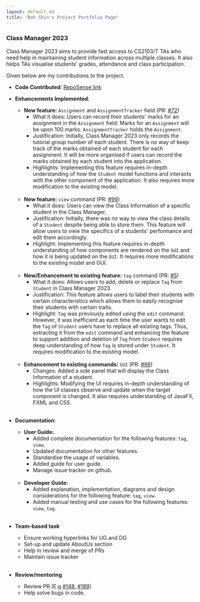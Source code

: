 ```yaml
---
layout: default.md
title: "Boh Shin's Project Portfolio Page"
---
```


### Class Manager 2023

Class Manager 2023 aims to provide fast access to CS2103/T TAs who need help in maintaining student information across multiple classes. It also helps TAs visualise students’ grades, attendance and class participation.

Given below are my contributions to the project.

* **Code Contributed**: [RepoSense link](https://nus-cs2103-ay2324s1.github.io/tp-dashboard/?search=yeobohshin&breakdown=true)

* **Enhancements Implemented**:
  * **New feature:** `Assignment` and `AssignmentTracker` field (PR: [#72](https://github.com/AY2324S1-CS2103T-T11-1/tp/pull/72))
    * What it does: Users can record their students' marks for an assignment in the `Assignment` field. Marks for an `Assignment` will be upon 100 marks. `AssignmentTracker` holds the `Assignment`.
    * Justification: Initially, Class Manager 2023 only records the tutorial group number of each student. There is no way of keep track of the marks obtained of each student for each assignment. It will be more organised if users can record the marks obtained by each student into the application.
    * Highlights: Implementing this feature requires in-depth understanding of how the `Student` model functions and interacts with the other component of the application. It also requires more modification to the existing model.
      <br><br>
  * **New feature:** `view` command (PR: [#99](https://github.com/AY2324S1-CS2103T-T11-1/tp/pull/99))
    * What it does: Users can view the Class Information of a specific student in the Class Manager.
    * Justification: Initially, there was no way to view the class details of a `Student` despite being able to store them. This feature will allow users to view the specifics of a students' performance and edit them accordingly.
    * Highlight: Implementing this feature requires in-depth understanding of how components are rendered on the `GUI` and how it is being updated on the `GUI`. It requires more modifications to the existing model and GUI.
      <br><br>
  * **New/Enhancement to existing feature:** `tag` command (PR: [#5](https://github.com/AY2324S1-CS2103T-T11-1/tp/pull/5))
    * What it does: Allows users to add, delete or replace `Tag` from `Student` in Class Manager 2023.
    * Justification: This feature allows users to label their students with certain characteristics which allows them to easily recognise their students with certain traits.
    * Highlight: `Tag` was previously edited using the `edit` command. However, it was inefficient as each time the user wants to edit the `Tag` of `Student` users have to replace all existing tags. Thus, extracting it from the `edit` command and enhancing the feature to support addition and deletion of `Tag` from `Student` requires deep understanding of how `Tag` is stored under `Student`. It requires modification to the existing model.
      <br><br>
  * **Enhancement to existing commands:** `GUI` (PR: [#96](https://github.com/AY2324S1-CS2103T-T11-1/tp/pull/96))
    * Changes: Added a side panel that will display the Class Information of a student.
    * Highlights: Modifying the UI requires in-depth understanding of how the UI classes observe and update when the target component is changed. It also requires understanding of JavaFX, FXML and CSS.
      <br><br>
* **Documentation**:
  * **User Guide:**
    * Added complete documentation for the following features: `tag`, `view`.
    * Updated documentation for other features.
    * Standardise the usage of variables.
    * Added guide for user guide.
    * Manage issue tracker on github.
      <br><br>
  * **Developer Guide:**
    * Added explanation, implementation, diagrams and design considerations for the following feature: `tag`, `view`.
    * Added manual testing and use cases for the following features: `view`, `tag`.
      <br><br>
* **Team-based task**
  * Ensure working hyperlinks for UG and DG
  * Set-up and update AboutUs section
  * Help in review and merge of PRs
  * Maintain issue tracker
    <br><br>
* **Review/mentoring**
  * Review PR (E.g.[#148](https://github.com/AY2324S1-CS2103T-T11-1/tp/pull/148), [#189](https://github.com/AY2324S1-CS2103T-T11-1/tp/pull/189))
  * Help solve bugs in code.
